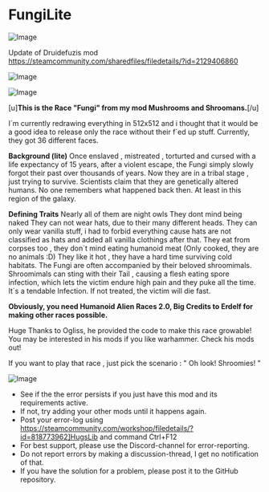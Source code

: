 # FungiLite

![Image](https://i.imgur.com/buuPQel.png)

Update of Druidefuzis mod
https://steamcommunity.com/sharedfiles/filedetails/?id=2129406860

![Image](https://i.imgur.com/pufA0kM.png)

	
![Image](https://i.imgur.com/Z4GOv8H.png)

[u]**This is the Race "Fungi" from my mod Mushrooms and Shroomans.**[/u]

I´m currently redrawing everything in 512x512 and i thought that it would be a good idea to release only the race without their f´ed up stuff.
Currently, they got 36 different faces. 

**Background (lite)**
Once enslaved , mistreated , torturted and cursed with a life expectancy of 15 years, after a violent escape, the Fungi simply slowly forgot their past over thousands of years. Now they are in a tribal stage , just trying to survive.
Scientists claim that they are genetically altered humans. No one remembers what happened back then. At least in this region of the galaxy.

**Defining Traits**
Nearly all of them are night owls
They dont mind being naked 
They can not wear hats, due to their many different heads.
They can only wear vanilla stuff, i had to forbid everything cause hats are not classified as hats and added all vanilla clothings after that.
They eat from corpses too , they don´t mind eating humanoid meat (Only cooked, they are no animals :D)
They like it hot , they have a hard time surviving cold habitats.
The Fungi are often accompanied by their beloved shroomimals.
Shroomimals can sting with their Tail , causing a flesh eating spore infection, which lets the victim endure high pain and they puke all the time. It´s a tendable Infection. If not treated, the victim will die fast.


**Obviously, you need Humanoid Alien Races 2.0, Big Credits to Erdelf for making other races possible.**

Huge Thanks to Ogliss, he provided the code to make this race growable! You may be interested in his mods if you like warhammer. Check his mods out! 

If you want to play that race , just pick the scenario : " Oh look! Shroomies! "

![Image](https://i.imgur.com/PwoNOj4.png)



-  See if the the error persists if you just have this mod and its requirements active.
-  If not, try adding your other mods until it happens again.
-  Post your error-log using https://steamcommunity.com/workshop/filedetails/?id=818773962]HugsLib and command Ctrl+F12
-  For best support, please use the Discord-channel for error-reporting.
-  Do not report errors by making a discussion-thread, I get no notification of that.
-  If you have the solution for a problem, please post it to the GitHub repository.



